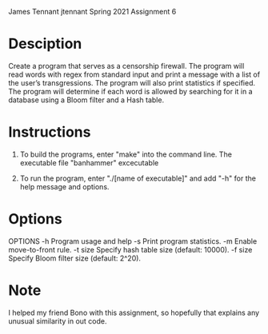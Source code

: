 James Tennant
jtennant
Spring 2021
Assignment 6

# Desciption

Create a program that serves as a censorship firewall. The program will
read words with regex from standard input and print a message with a list
of the user’s transgressions. The program will also print statistics if
specified. The program will determine if each word is allowed by searching
for it in a database using a Bloom filter and a Hash table.

# Instructions

1. To build the programs, enter "make" into the command line. The executable
file "banhammer" excecutable

2. To run the program, enter "./[name of executable]" and add "-h" for
the help message and options.

# Options

OPTIONS
-h           Program usage and help
-s           Print program statistics.
-m           Enable move-to-front rule.
-t size      Specify hash table size (default: 10000).
-f size      Specify Bloom filter size (default: 2^20).

# Note

I helped my friend Bono with this assignment,
so hopefully that explains any unusual similarity in out code.
